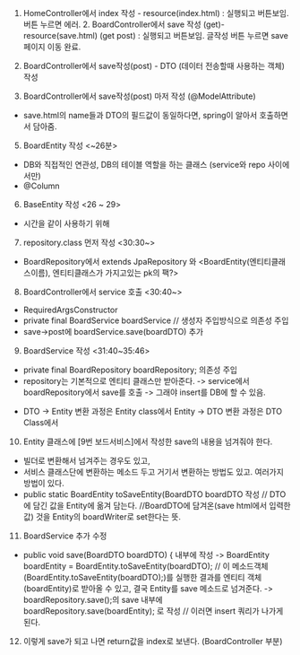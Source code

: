 1. HomeController에서 index 작성 - resource(index.html)
   : 실행되고 버튼보임. 버튼 누르면 에러.
   2. BoardController에서 save 작성 (get)- resource(save.html) (get post)
   : 실행되고 버튼보임. 글작성 버튼 누르면 save페이지 이동 완료.

3. BoardController에서  save작성(post) - DTO (데이터 전송할때 사용하는 객체) 작성

4. BoardController에서  save작성(post) 마저 작성 (@ModelAttribute)
- save.html의 name들과 DTO의 필드값이 동일하다면, spring이 알아서 호출하면서 담아줌.

5. BoardEntity 작성 <~26분>
- DB와 직접적인 연관성, DB의 테이블 역할을 하는 클래스 (service와 repo 사이에서만)
- @Column

6. BaseEntity 작성 <26 ~ 29>
- 시간을 같이 사용하기 위해

7. repository.class 먼저 작성  <30:30~>
- BoardRepository에서 extends JpaRepository 와 <BoardEntity(엔티티클래스이름), 엔티티클래스가 가지고있는 pk의 팩?>

8. BoardController에서 service 호출 <30:40~>
- RequiredArgsConstructor
- private final BoardService boardService	// 생성자 주입방식으로 의존성 주입
- save->post에 boardService.save(boardDTO) 추가

9. BoardService 작성 <31:40~35:46>
- private final BoardRepository boardRepository; 의존성 주입
- repository는 기본적으로 엔티티 클래스만 받아준다.
  -> service에서 boardRepository에서 save를 호출 -> 그래야 insert를 DB에 할 수 있음.

* DTO -> Entity 변환 과정은 Entity class에서
  Entity -> DTO 변환 과정은 DTO Class에서


10. Entity 클래스에 [9번 보드서비스]에서 작성한 save의 내용을 넘겨줘야 한다.
- 빌더로 변환해서 넘겨주는 경우도 있고,
- 서비스 클래스단에 변환하는 메소드 두고 거기서 변환하는 방법도 있고. 여러가지 방법이 있다.
- public static BoardEntity toSaveEntity(BoardDTO boardDTO 작성
  // DTO에 담긴 값을 Entity에 옮겨 담는다.
  //BoardDTO에 담겨온(save html에서 입력한 값) 것을 Entity의 boardWriter로 set한다는 뜻.


11. BoardService 추가 수정
- public void save(BoardDTO boardDTO) { 내부에 작성
  -> BoardEntity boardEntity = BoardEntity.toSaveEntity(boardDTO);
  // 이 메소드객체(BoardEntity.toSaveEntity(boardDTO);)를 실행한 결과를 엔티티 객체(boardEntity)로 받아올 수 있고, 결국 Entity를 save 메소드로 넘겨준다.
  -> boardRepository.save();의 save 내부에 boardRepository.save(boardEntity); 로 작성
  // 이러면 insert 쿼리가 나가게 된다.

12. 이렇게 save가 되고 나면 return값을 index로 보낸다.
    (BoardController 부분)



[//]: # (여기까지 SAVE 파트)

